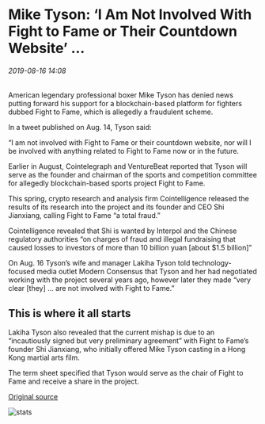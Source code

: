 # Mike Tyson: ‘I Am Not Involved With Fight to Fame or Their Countdown Website’ ...

###### 2019-08-16 14:08

American legendary professional boxer Mike Tyson has denied news putting forward his support for a blockchain-based platform for fighters dubbed Fight to Fame, which is allegedly a fraudulent scheme.

In a tweet published on Aug. 14, Tyson said:

“I am not involved with Fight to Fame or their countdown website, nor will I be involved with anything related to Fight to Fame now or in the future.

Earlier in August, Cointelegraph and VentureBeat reported that Tyson will serve as the founder and chairman of the sports and competition committee for allegedly blockchain-based sports project Fight to Fame.

This spring, crypto research and analysis firm Cointelligence released the results of its research into the project and its founder and CEO Shi Jianxiang, calling Fight to Fame “a total fraud.”

Cointelligence revealed that Shi is wanted by Interpol and the Chinese regulatory authorities “on charges of fraud and illegal fundraising that caused losses to investors of more than 10 billion yuan \[about $1.5 billion\]”

On Aug. 16 Tyson’s wife and manager Lakiha Tyson told technology-focused media outlet Modern Consensus that Tyson and her had negotiated working with the project several years ago, however later they made “very clear \[they\] ... are not involved with Fight to Fame.”

## This is where it all starts

Lakiha Tyson also revealed that the current mishap is due to an “incautiously signed but very preliminary agreement” with Fight to Fame’s founder Shi Jianxiang, who initially offered Mike Tyson casting in a Hong Kong martial arts film.

The term sheet specified that Tyson would serve as the chair of Fight to Fame and receive a share in the project.

[Original source](https://cointelegraph.com/news/mike-tyson-i-am-not-involved-with-fight-to-fame-or-their-countdown-website)

![stats](https://c.statcounter.com/11760860/0/a89fa40b/1/ "stats")